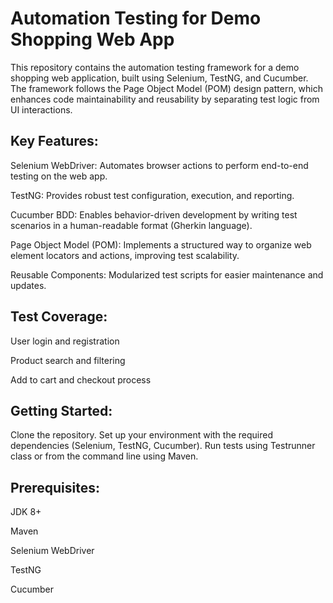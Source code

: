 # Automation Testing for Demo Shopping Web App
This repository contains the automation testing framework for a demo shopping web application, built using Selenium, TestNG, and Cucumber. The framework follows the Page Object Model (POM) design pattern, which enhances code maintainability and reusability by separating test logic from UI interactions.

## Key Features:
Selenium WebDriver: Automates browser actions to perform end-to-end testing on the web app. 

TestNG: Provides robust test configuration, execution, and reporting.

Cucumber BDD: Enables behavior-driven development by writing test scenarios in a human-readable format (Gherkin language).

Page Object Model (POM): Implements a structured way to organize web element locators and actions, improving test scalability.

Reusable Components: Modularized test scripts for easier maintenance and updates.

## Test Coverage:
User login and registration

Product search and filtering

Add to cart and checkout process

## Getting Started:
Clone the repository.
Set up your environment with the required dependencies (Selenium, TestNG, Cucumber).
Run tests using Testrunner class or from the command line using Maven.

## Prerequisites:
JDK 8+

Maven

Selenium WebDriver

TestNG

Cucumber
